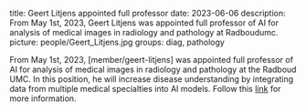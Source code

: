 title: Geert Litjens appointed full professor
date: 2023-06-06
description: From May 1st, 2023, Geert Litjens was appointed full professor of AI for analysis of medical images in radiology and pathology at Radboudumc.
picture: people/Geert_Litjens.jpg
groups: diag, pathology

From May 1st, 2023, [member/geert-litjens] was appointed full professor of AI for analysis of medical images in radiology and pathology at the Radboud UMC. In this position, he will increase disease understanding by integrating data from multiple medical specialties into AI models. Follow this [link](https://www.radboudumc.nl/en/news-items/2023/geert-litjens-appointed-professor-al-for-analysis-of-medical-imaging-in-pathology-and-radiology) for more information.
